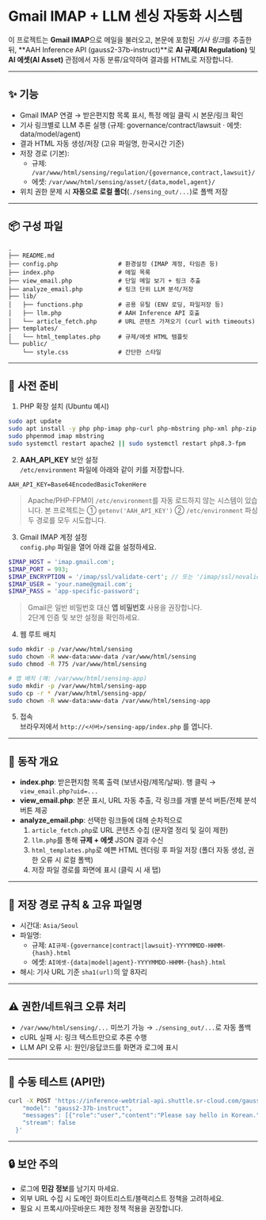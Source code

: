 # Gmail IMAP + LLM 센싱 자동화 시스템

이 프로젝트는 **Gmail IMAP**으로 메일을 불러오고, 본문에 포함된 *기사 링크*를 추출한 뒤, **AAH Inference API (gauss2-37b-instruct)**로
**AI 규제(AI Regulation)** 및 **AI 에셋(AI Asset)** 관점에서 자동 분류/요약하여 결과를 HTML로 저장합니다.

---

## ✨ 기능
- Gmail IMAP 연결 → 받은편지함 목록 표시, 특정 메일 클릭 시 본문/링크 확인
- 기사 링크별로 LLM 추론 실행 (규제: governance/contract/lawsuit · 에셋: data/model/agent)
- 결과 HTML 자동 생성/저장 (고유 파일명, 한국시간 기준)
- 저장 경로 (기본):
  - 규제: `/var/www/html/sensing/regulation/{governance,contract,lawsuit}/`
  - 에셋: `/var/www/html/sensing/asset/{data,model,agent}/`
- 위치 권한 문제 시 **자동으로 로컬 폴더**(`./sensing_out/...`)로 폴백 저장

---

## 📦 구성 파일
```
.
├── README.md
├── config.php                 # 환경설정 (IMAP 계정, 타임존 등)
├── index.php                  # 메일 목록
├── view_email.php             # 단일 메일 보기 + 링크 추출
├── analyze_email.php          # 링크 단위 LLM 분석/저장
├── lib/
│   ├── functions.php          # 공용 유틸 (ENV 로딩, 파일저장 등)
│   ├── llm.php                # AAH Inference API 호출
│   └── article_fetch.php      # URL 콘텐츠 가져오기 (curl with timeouts)
├── templates/
│   └── html_templates.php     # 규제/에셋 HTML 템플릿
└── public/
    └── style.css              # 간단한 스타일
```

---

## 🔧 사전 준비
1) PHP 확장 설치 (Ubuntu 예시)
```bash
sudo apt update
sudo apt install -y php php-imap php-curl php-mbstring php-xml php-zip
sudo phpenmod imap mbstring
sudo systemctl restart apache2 || sudo systemctl restart php8.3-fpm
```

2) **AAH_API_KEY** 보안 설정  
`/etc/environment` 파일에 아래와 같이 키를 저장합니다.
```
AAH_API_KEY=Base64EncodedBasicTokenHere
```
> Apache/PHP-FPM이 `/etc/environment`를 자동 로드하지 않는 시스템이 있습니다. 본 프로젝트는
> ① `getenv('AAH_API_KEY')` ② `/etc/environment` 파싱 두 경로를 모두 시도합니다.

3) Gmail IMAP 계정 설정  
`config.php` 파일을 열어 아래 값을 설정하세요.
```php
$IMAP_HOST = 'imap.gmail.com';
$IMAP_PORT = 993;
$IMAP_ENCRYPTION = '/imap/ssl/validate-cert'; // 또는 '/imap/ssl/novalidate-cert'
$IMAP_USER = 'your.name@gmail.com';
$IMAP_PASS = 'app-specific-password';
```
> Gmail은 일반 비밀번호 대신 **앱 비밀번호** 사용을 권장합니다.  
> 2단계 인증 및 보안 설정을 확인하세요.

4) 웹 루트 배치
```bash
sudo mkdir -p /var/www/html/sensing
sudo chown -R www-data:www-data /var/www/html/sensing
sudo chmod -R 775 /var/www/html/sensing

# 앱 배치 (예: /var/www/html/sensing-app)
sudo mkdir -p /var/www/html/sensing-app
sudo cp -r * /var/www/html/sensing-app/
sudo chown -R www-data:www-data /var/www/html/sensing-app
```

5) 접속  
브라우저에서 `http://<서버>/sensing-app/index.php` 를 엽니다.

---

## 🧠 동작 개요
- **index.php**: 받은편지함 목록 출력 (보낸사람/제목/날짜). 행 클릭 → `view_email.php?uid=...`
- **view_email.php**: 본문 표시, URL 자동 추출, 각 링크를 개별 분석 버튼/전체 분석 버튼 제공
- **analyze_email.php**: 선택한 링크들에 대해 순차적으로
  1) `article_fetch.php`로 URL 콘텐츠 수집 (문자열 정리 및 길이 제한)
  2) `llm.php`를 통해 **규제 + 에셋** JSON 결과 수신
  3) `html_templates.php`로 예쁜 HTML 렌더링 후 파일 저장 (폴더 자동 생성, 권한 오류 시 로컬 폴백)
  4) 저장 파일 경로를 화면에 표시 (클릭 시 새 탭)

---

## 📁 저장 경로 규칙 & 고유 파일명
- 시간대: `Asia/Seoul`
- 파일명:  
  - 규제: `AI규제-{governance|contract|lawsuit}-YYYYMMDD-HHMM-{hash}.html`
  - 에셋: `AI에셋-{data|model|agent}-YYYYMMDD-HHMM-{hash}.html`
- 해시: 기사 URL 기준 `sha1(url)`의 앞 8자리

---

## ⚠️ 권한/네트워크 오류 처리
- `/var/www/html/sensing/...` 미쓰기 가능 → `./sensing_out/...`로 자동 폴백
- cURL 실패 시: 링크 텍스트만으로 추론 수행
- LLM API 오류 시: 원인/응답코드를 화면과 로그에 표시

---

## 🧪 수동 테스트 (API만)
```bash
curl -X POST 'https://inference-webtrial-api.shuttle.sr-cloud.com/gauss2-37b-instruct/v1/chat/completions'   -H "Authorization: Basic $AAH_API_KEY"   -H 'Content-Type: application/json'   -d '{
    "model": "gauss2-37b-instruct",
    "messages": [{"role":"user","content":"Please say hello in Korean."}],
    "stream": false
  }'
```

---

## 🔒 보안 주의
- 로그에 **민감 정보**를 남기지 마세요.
- 외부 URL 수집 시 도메인 화이트리스트/블랙리스트 정책을 고려하세요.
- 필요 시 프록시/아웃바운드 제한 정책 적용을 권장합니다.
